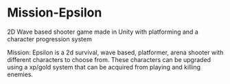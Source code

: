 # Mission-Epsilon
2D Wave based shooter game made in Unity with platforming and a character progression system

Mission: Epsilon is a 2d survival, wave based, platformer, arena shooter with different characters to choose from. These characters can be upgraded using a xp/gold system that can be acquired from playing and killing enemies.

